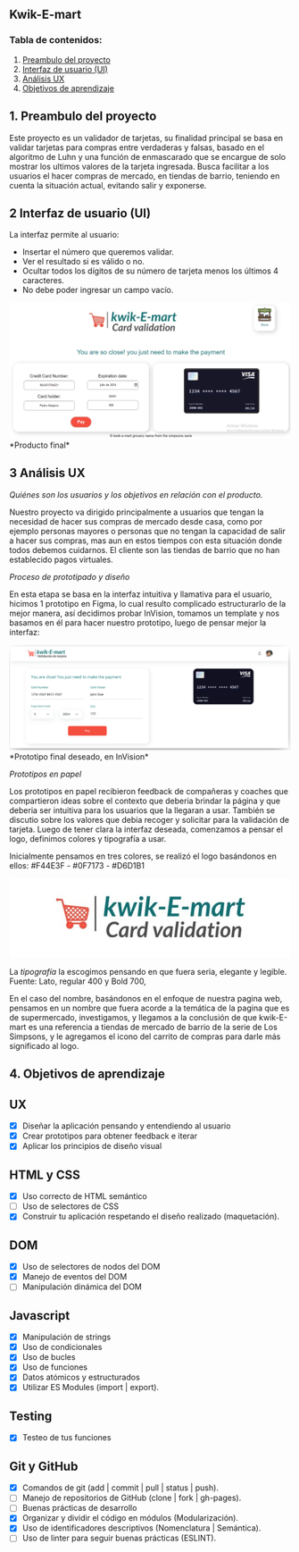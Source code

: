 ## Kwik-E-mart
### Tabla de contenidos:
1. [Preambulo del proyecto](#1-preambulo-del-proyecto)
2. [Interfaz de usuario (UI)](#2-Interfaz-de-usuario-(UI))
3. [Análisis UX](#3-Análisis-UX)
4. [Objetivos de aprendizaje](#4-Objetivos-de-aprendizaje)

## 1. Preambulo del proyecto 
Este proyecto es un validador de tarjetas, su finalidad principal se basa en validar tarjetas para compras entre verdaderas y falsas, basado en el algoritmo de Luhn y una función de enmascarado que se encargue de solo mostrar los ultimos valores de la tarjeta ingresada. 
Busca facilitar a los usuarios el hacer compras de mercado, en tiendas de barrio, teniendo en cuenta la situación actual, evitando salir y exponerse. 


## 2 Interfaz de usuario (UI)
La interfaz permite al usuario:

* Insertar el número que queremos validar.
* Ver el resultado si es válido o no.
* Ocultar todos los dígitos de su número de tarjeta menos los últimos 4 caracteres.
* No debe poder ingresar un campo vacío.

<img src="src\Images\producto-final.png" alt="productoFinal" />
*Producto final*

## 3 Análisis UX 

*Quiénes son los usuarios y los objetivos en relación con el producto.*

Nuestro proyecto va dirigido principalmente a usuarios que tengan la necesidad de hacer sus compras de mercado desde casa, como por ejemplo personas mayores o personas que no tengan la capacidad de salir a hacer sus compras, mas aun en estos tiempos con esta situación donde todos debemos cuidarnos. 
El cliente son las tiendas de barrio que no han establecido pagos virtuales.


*Proceso de prototipado y diseño*

En esta etapa se basa en la interfaz intuitiva y llamativa para el usuario, hicimos 1 prototipo en Figma, lo cual resulto complicado estructurarlo de la mejor manera, así decidimos probar InVision, tomamos un template y nos basamos en él para hacer nuestro prototipo, luego de pensar mejor la interfaz:

<img src="src\Images\sketch-image.png" alt="prototipoFinal" />
*Prototipo final deseado, en InVision*


*Prototipos en papel*

Los prototipos en papel recibieron feedback de compañeras y coaches que compartieron ideas sobre el contexto que deberia brindar la página y que deberia ser intuitiva para los usuarios que la llegaran a usar. 
También se discutio sobre los valores que debia recoger y solicitar para la validación de tarjeta. 
Luego de tener clara la interfaz deseada, comenzamos a pensar el logo, definimos colores y tipografía a usar.

Inicialmente pensamos en tres colores, se realizó el logo basándonos en ellos:
#F44E3F - #0F7173 - #D6D1B1 
 
<img src="src\Images\logo-image.png" alt="logo_image"/> 

La *tipografía* la escogimos pensando en que fuera seria, elegante y legible.
 Fuente: Lato, regular 400 y Bold 700,

En el caso del nombre, basándonos en el enfoque de nuestra pagina web, pensamos en un nombre que fuera acorde a la temática de la pagina que es de supermercado, investigamos, y llegamos a la conclusión de que kwik-E-mart  es una referencia a tiendas de mercado de barrio de la serie de Los Simpsons, y le agregamos el icono del carrito de compras para darle más significado al logo.

## 4. Objetivos de aprendizaje 
## UX
 * [x] Diseñar la aplicación pensando y entendiendo al usuario
 * [x] Crear prototipos para obtener feedback e iterar
 * [x] Aplicar los principios de diseño visual
## HTML y CSS
 * [x] Uso correcto de HTML semántico
 * [ ] Uso de selectores de CSS
 * [x] Construir tu aplicación respetando el diseño realizado (maquetación).
## DOM
 * [x] Uso de selectores de nodos del DOM
 * [x] Manejo de eventos del DOM
 * [ ] Manipulación dinámica del DOM
## Javascript
 * [x] Manipulación de strings
 * [x] Uso de condicionales
 * [x] Uso de bucles
 * [x] Uso de funciones
 * [x] Datos atómicos y estructurados
 * [x] Utilizar ES Modules (import | export).
## Testing
 * [x] Testeo de tus funciones
## Git y GitHub
 * [x] Comandos de git (add | commit | pull | status | push).
 * [ ] Manejo de repositorios de GitHub (clone | fork | gh-pages).
 * [ ] Buenas prácticas de desarrollo
 * [x] Organizar y dividir el código en módulos (Modularización).
 * [x] Uso de identificadores descriptivos (Nomenclatura | Semántica).
 * [ ] Uso de linter para seguir buenas prácticas (ESLINT).
